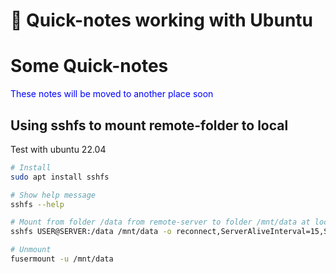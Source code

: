 # 🚧 Quick-notes working with Ubuntu


<!--more-->
# Some Quick-notes

<font color="#0000FF">These notes will be moved to another place soon</font>

## Using sshfs to mount remote-folder to local
Test with ubuntu 22.04
```bash
# Install
sudo apt install sshfs

# Show help message
sshfs --help

# Mount from folder /data from remote-server to folder /mnt/data at local-server
sshfs USER@SERVER:/data /mnt/data -o reconnect,ServerAliveInterval=15,ServerAliveCountMax=3 ...

# Unmount
fusermount -u /mnt/data
```
